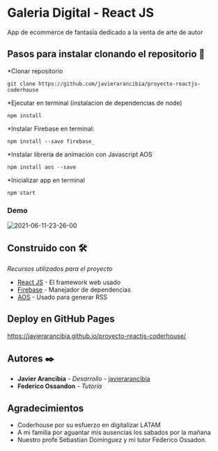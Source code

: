 # Galeria Digital - React JS

App de ecommerce de fantasía dedicado a la venta de arte de autor

## Pasos para instalar clonando el repositorio 🚀

*Clonar repositorio 
```
git clone https://github.com/javierarancibia/proyecto-reactjs-coderhouse
```

*Ejecutar en terminal (instalacion de dependencias de node)
```
npm install
```

*Instalar Firebase en terminal: 
```
npm install --save firebase_
```

*Instalar libreria de animación con Javascript AOS
```
npm install aos --save
```
*Inicializar app en terminal
```
npm start
```

### Demo


![2021-06-11-23-26-00](https://user-images.githubusercontent.com/69688629/121763813-e069ac80-cb0c-11eb-98e9-314b56464205.gif)


## Construido con 🛠️

_Recursos utilizados para el proyecto_

* [React JS](http://www.dropwizard.io/1.0.2/docs/) - El framework web usado
* [Firebase](https://maven.apache.org/) - Manejador de dependencias
* [AOS](https://rometools.github.io/rome/) - Usado para generar RSS


## Deploy en GitHub Pages

https://javierarancibia.github.io/proyecto-reactjs-coderhouse/

## Autores ✒️

* **Javier Arancibia** - *Desarrollo* - [javierarancibia](https://github.com/javierarancibia)
* **Federico Ossandon** - *Tutoría* 


## Agradecimientos

* Coderhouse por su esfuerzo en digitalizar LATAM
* A mi familia por aguantar mis ausencias los sabados por la mañana
* Nuestro profe Sebastian Dominguez y mi tutor Federico Ossadon.

